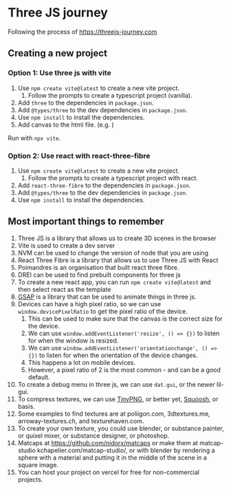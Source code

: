 # Three JS journey

Following the process of https://threejs-journey.com

## Creating a new project

### Option 1: Use three js with vite

1. Use `npm create vite@latest` to create a new vite project.
   1. Follow the prompts to create a typescript project (vanilla).
2. Add `three` to the dependencies in `package.json`.
3. Add `@types/three` to the dev dependencies in `package.json`.
4. Use `npm install` to install the dependencies.
5. Add canvas to the html file. (e.g. <canvas class="webgl"></canvas>)

Run with `npx vite`.

### Option 2: Use react with react-three-fibre

1. Use `npm create vite@latest` to create a new vite project.
   1. Follow the prompts to create a typescript project with react.
2. Add `react-three-fibre` to the dependencies in `package.json`.
3. Add `@types/three` to the dev dependencies in `package.json`.
4. Use `npm install` to install the dependencies.

## Most important things to remember

1. Three JS is a library that allows us to create 3D scenes in the browser
2. Vite is used to create a dev server
3. NVM can be used to change the version of node that you are using
4. React Three Fibre is a library that allows us to use Three JS with React
5. Poimandres is an organisation that built react three fibre.
6. DREI can be used to find prebuilt components for three js
7. To create a new react app, you can run `npm create vite@latest` and then select react as the template
8. [GSAP](https://gsap.com/) is a library that can be used to animate things in three js.
9. Devices can have a high pixel ratio, so we can use `window.devicePixelRatio` to get the pixel ratio of the device.
   1. This can be used to make sure that the canvas is the correct size for the device.
   2. We can use `window.addEventListener('resize', () => {})` to listen for when the window is resized.
   3. We can use `window.addEventListener('orientationchange', () => {})` to listen for when the orientation of the device changes.
   4. This happens a lot on mobile devices.
   5. However, a pixel ratio of 2 is the most common - and can be a good default.
10. To create a debug menu in three js, we can use `dat.gui`, or the newer lil-gui.
11. To compress textures, we can use [TinyPNG](https://tinypng.com/), or better yet, [Squoosh](https://squoosh.app/), or basis.
12. Some examples to find textures are at poliigon.com, 3dtextures.me, arroway-textures.ch, and texturehaven.com.
13. To create your own texture, you could use blender, or substance painter, or quixel mixer, or substance designer, or photoshop.
14. Matcaps at https://github.com/nidorx/matcaps or make them at matcap-studio kchapelier.com/matcap-studio/, or with blender by rendering a sphere with a material and putting it in the middle of the scene in a square image.
15. You can host your project on vercel for free for non-commercial projects.
